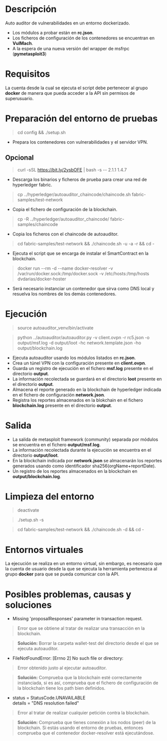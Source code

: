 # Descripción
Auto auditor de vulnerabilidades en un entorno dockerizado.
- Los módulos a probar están en **rc.json**.
- Los ficheros de configuración de los contenedores se encuentran en **VulMach**.
- A la espera de una nueva versión del wrapper de msfrpc (**pymetasploit3**)

# Requisitos
La cuenta desde la cual se ejecuta el script debe pertenecer al grupo **docker** de manera
que pueda acceder a la API sin permisos de superusuario.

# Preparación del entorno de pruebas
> cd config && ./setup.sh
- Prepara los contenedores con vulnerabilidades y el servidor VPN.
## Opcional
> curl -sSL https://bit.ly/2ysbOFE | bash -s -- 2.1.1 1.4.7
- Descarga los binarios y ficheros de prueba para crear una red de hyperledger fabric.
> cp ../hyperledger/autoauditor\_chaincode/chaincode.sh fabric-samples/test-network
- Copia el fichero de configuración de la blockchain.
> cp -R ../hyperledger/autoauditor\_chaincode/ fabric-samples/chaincode
- Copia los ficheros con el chaincode de autoauditor.
> cd fabric-samples/test-network && ./chaincode.sh -u -a -r && cd -
- Ejecuta el script que se encarga de instalar el SmartContract en la blockchain.
> docker run --rm -d --name docker-resolver -v /var/run/docker.sock:/tmp/docker.sock -v /etc/hosts:/tmp/hosts dvdarias/docker-hoster
- Será necesario instanciar un contenedor que sirva como DNS local y resuelva los nombres
de los demás contenedores.

# Ejecución
> source autoauditor\_venv/bin/activate
<!-- -->
> python ../autoauditor/autoauditor.py -v client.ovpn -r rc5.json -o output/msf.log -d output/loot -hc network.template.json -ho output/blockchain.log
- Ejecuta autoauditor usando los módulos listados en **rc.json**.
- Crea un túnel VPN con la configuración presente en **client.ovpn**.
- Guarda un registro de ejecución en el fichero **msf.log** presente en el directorio **output**.
- La información recolectada se guardará en el directorio **loot** presente en el directorio **output**.
- Almacena el reporte generado en la blockchain de hyperledger indicada en el fichero de configuración **network.json**.
- Registra los reportes almacenados en la blokchain en el fichero **blockchain.log** presente en el directorio **output**.

# Salida
- La salida de metasploit framework (community) separada por módulos se encuentra en el fichero **output/msf.log**.
- La información recolectada durante la ejecución se encuentra en el directorio **output/loot**.
- En la blockchain indicada por **network.json** se almacenarán los reportes generados usando como identificador sha256(orgName+reportDate).
- Un registro de los reportes almacenados en la blockchain en **output/blockchain.log**.

# Limpieza del entorno
> deactivate
<!-- -->
> ./setup.sh -s
<!-- -->
> cd fabric-samples/test-network && ./chaincode.sh -d && cd -

# Entornos virtuales
La ejecución se realiza en un entorno virtual, sin embargo, es necesario que la cuenta de usuario desde
la que se ejecuta la herramienta pertenezca al grupo **docker** para que se pueda comunicar
con la API.

# Posibles problemas, causas y soluciones
- Missing 'proposalResponses' parameter in transaction request.
> Error que se obtiene al tratar de realizar una transacción en la blockchain.
<!-- -->
> **Solución:** Borrar la carpeta wallet-test del directorio desde el que se ejecuta autoauditor.

- FileNotFoundError: [Errno 2] No such file or directory:
> Error obtenido justo al ejecutar autoauditor.
<!-- -->
> **Solución:** Comprueba que la blockchain esté correctamente instanciada, si es así, comprueba que el fichero
de configuración de la blockchain tiene los path bien definidos.

- status = StatusCode.UNAVAILABLE<br>details = "DNS resolution failed"
> Error al tratar de realizar cualquier petición contra la blockchain.
<!-- -->
> **Solución:** Comprueba que tienes conexión a los nodos (peer) de la blockchain. Si estás usando el entorno de pruebas,
entonces comprueba que el contenedor docker-resolver está ejecutándose.

